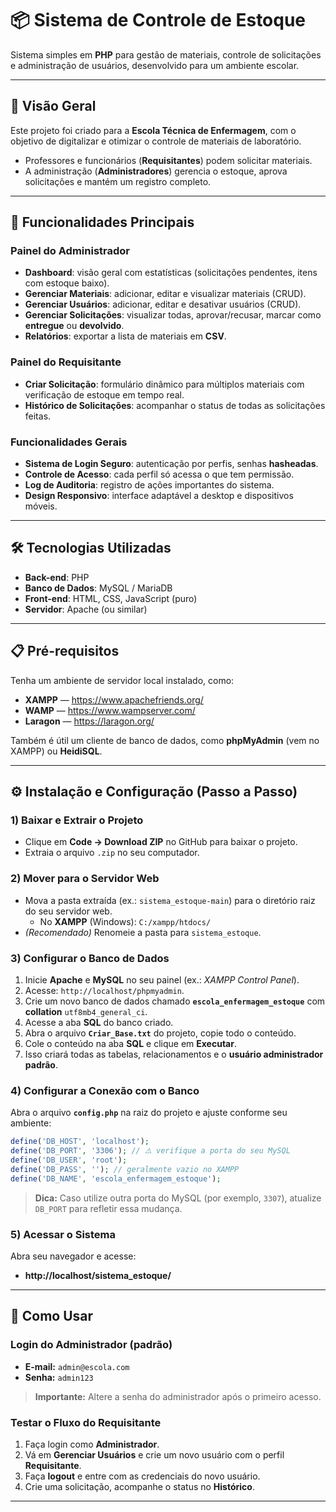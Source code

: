 # 📦 Sistema de Controle de Estoque

Sistema simples em **PHP** para gestão de materiais, controle de solicitações e administração de usuários, desenvolvido para um ambiente escolar.

---

## 📖 Visão Geral
Este projeto foi criado para a **Escola Técnica de Enfermagem**, com o objetivo de digitalizar e otimizar o controle de materiais de laboratório.

- Professores e funcionários (**Requisitantes**) podem solicitar materiais.
- A administração (**Administradores**) gerencia o estoque, aprova solicitações e mantém um registro completo.

---

## 🚀 Funcionalidades Principais

### Painel do Administrador
- **Dashboard**: visão geral com estatísticas (solicitações pendentes, itens com estoque baixo).
- **Gerenciar Materiais**: adicionar, editar e visualizar materiais (CRUD).
- **Gerenciar Usuários**: adicionar, editar e desativar usuários (CRUD).
- **Gerenciar Solicitações**: visualizar todas, aprovar/recusar, marcar como **entregue** ou **devolvido**.
- **Relatórios**: exportar a lista de materiais em **CSV**.

### Painel do Requisitante
- **Criar Solicitação**: formulário dinâmico para múltiplos materiais com verificação de estoque em tempo real.
- **Histórico de Solicitações**: acompanhar o status de todas as solicitações feitas.

### Funcionalidades Gerais
- **Sistema de Login Seguro**: autenticação por perfis, senhas **hasheadas**.
- **Controle de Acesso**: cada perfil só acessa o que tem permissão.
- **Log de Auditoria**: registro de ações importantes do sistema.
- **Design Responsivo**: interface adaptável a desktop e dispositivos móveis.

---

## 🛠️ Tecnologias Utilizadas
- **Back-end**: PHP
- **Banco de Dados**: MySQL / MariaDB
- **Front-end**: HTML, CSS, JavaScript (puro)
- **Servidor**: Apache (ou similar)

---

## 📋 Pré-requisitos
Tenha um ambiente de servidor local instalado, como:
- **XAMPP** — https://www.apachefriends.org/
- **WAMP** — https://www.wampserver.com/
- **Laragon** — https://laragon.org/

Também é útil um cliente de banco de dados, como **phpMyAdmin** (vem no XAMPP) ou **HeidiSQL**.

---

## ⚙️ Instalação e Configuração (Passo a Passo)

### 1) Baixar e Extrair o Projeto
- Clique em **Code → Download ZIP** no GitHub para baixar o projeto.
- Extraia o arquivo `.zip` no seu computador.

### 2) Mover para o Servidor Web
- Mova a pasta extraída (ex.: `sistema_estoque-main`) para o diretório raiz do seu servidor web.
  - No **XAMPP** (Windows): `C:/xampp/htdocs/`
- *(Recomendado)* Renomeie a pasta para `sistema_estoque`.

### 3) Configurar o Banco de Dados
1. Inicie **Apache** e **MySQL** no seu painel (ex.: *XAMPP Control Panel*).
2. Acesse: `http://localhost/phpmyadmin`.
3. Crie um novo banco de dados chamado **`escola_enfermagem_estoque`** com **collation** `utf8mb4_general_ci`.
4. Acesse a aba **SQL** do banco criado.
5. Abra o arquivo **`Criar_Base.txt`** do projeto, copie todo o conteúdo.
6. Cole o conteúdo na aba **SQL** e clique em **Executar**.
7. Isso criará todas as tabelas, relacionamentos e o **usuário administrador padrão**.

### 4) Configurar a Conexão com o Banco
Abra o arquivo **`config.php`** na raiz do projeto e ajuste conforme seu ambiente:

```php
define('DB_HOST', 'localhost');
define('DB_PORT', '3306'); // ⚠️ verifique a porta do seu MySQL
define('DB_USER', 'root');
define('DB_PASS', ''); // geralmente vazio no XAMPP
define('DB_NAME', 'escola_enfermagem_estoque');
```

> **Dica:** Caso utilize outra porta do MySQL (por exemplo, `3307`), atualize `DB_PORT` para refletir essa mudança.

### 5) Acessar o Sistema
Abra seu navegador e acesse:
- **http://localhost/sistema_estoque/**

---

## 👥 Como Usar

### Login do Administrador (padrão)
- **E-mail:** `admin@escola.com`
- **Senha:** `admin123`

> **Importante:** Altere a senha do administrador após o primeiro acesso.

### Testar o Fluxo do Requisitante
1. Faça login como **Administrador**.
2. Vá em **Gerenciar Usuários** e crie um novo usuário com o perfil **Requisitante**.
3. Faça **logout** e entre com as credenciais do novo usuário.
4. Crie uma solicitação, acompanhe o status no **Histórico**.

---
